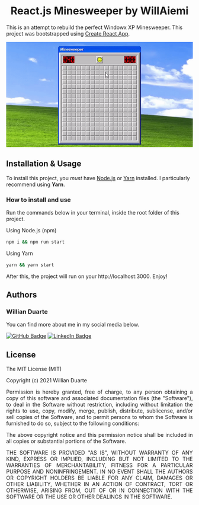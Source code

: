 <h1 align="center">React.js Minesweeper by WillAiemi</h1>

This is an attempt to rebuild the perfect Windowx XP Minesweeper. This project was bootstrapped using [Create React App](https://github.com/facebook/create-react-app).

<p align="center">
    <img src="./demo/minesweeper-demo.gif" alt="animated visual demonstration">
</p>

## Installation & Usage
To install this project, you *must* have [Node.js](https://nodejs.org/en/) or [Yarn](https://classic.yarnpkg.com/en/) installed. I particularly recommend using **Yarn**.
### How to install and use
Run the commands below in your terminal, inside the root folder of this project.

Using Node.js (npm)
```sh
npm i && npm run start
```
Using Yarn
```sh
yarn && yarn start
```
After this, the project will run on your http://localhost:3000. Enjoy!

## Authors
### Willian Duarte
You can find more about me in my social media below.

[![GitHub Badge](https://img.shields.io/badge/GitHub-100000?style=for-the-badge&logo=github&logoColor=white)](https://github.com/willaiemi)
[![LinkedIn Badge](https://img.shields.io/badge/LinkedIn-0077B5?style=for-the-badge&logo=linkedin&logoColor=white)](https://www.linkedin.com/in/willianmcduarte)

## License

The MIT License (MIT)

Copyright (c) 2021 Willian Duarte

<p align="justify">Permission is hereby granted, free of charge, to any person obtaining a copy of this software and associated documentation files (the "Software"), to deal in the Software without restriction, including without limitation the rights to use, copy, modify, merge, publish, distribute, sublicense, and/or sell copies of the Software, and to permit persons to whom the Software is furnished to do so, subject to the following conditions:</p>

<p align="justify">The above copyright notice and this permission notice shall be included in all copies or substantial portions of the Software.</p>

<p align="justify">THE SOFTWARE IS PROVIDED "AS IS", WITHOUT WARRANTY OF ANY KIND, EXPRESS OR IMPLIED, INCLUDING BUT NOT LIMITED TO THE WARRANTIES OF MERCHANTABILITY, FITNESS FOR A PARTICULAR PURPOSE AND NONINFRINGEMENT. IN NO EVENT SHALL THE AUTHORS OR COPYRIGHT HOLDERS BE LIABLE FOR ANY CLAIM, DAMAGES OR OTHER LIABILITY, WHETHER IN AN ACTION OF CONTRACT, TORT OR OTHERWISE, ARISING FROM, OUT OF OR IN CONNECTION WITH THE SOFTWARE OR THE USE OR OTHER DEALINGS IN THE SOFTWARE.</p>
